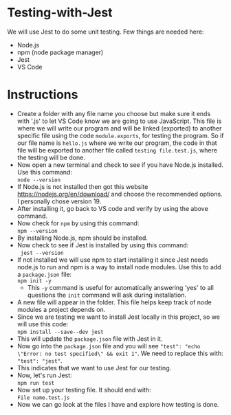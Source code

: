 # Testing-with-Jest
We will use Jest to do some unit testing. Few things are needed here:
* Node.js
* npm (node package manager)
* Jest
* VS Code

# Instructions
* Create a folder with any file name you choose but make sure it ends with '.js' to let VS Code know we are going to use JavaScript. This file is where we will write our program and will be linked (exported) to another specific file using the code ```module.exports```, for testing the program. So if our file name is ```hello.js``` where we write our program, the code in that file will be exported to another file called ```testing file.test.js```, where the testing will be done.
* Now open a new terminal and check to see if you have Node.js installed. Use this command:  
```node --version```
* If Node.js is not installed then got this website https://nodejs.org/en/download/ and choose the recommended options. I personally chose version 19.
* After installing it, go back to VS code and verify by using the above command.
* Now check for ```npm``` by using this command:  
```npm --version```
* By installing Node.js, npm should be installed.
* Now check to see if Jest is installed by using this command:  
``` jest --version```
* If not installed we will use npm to start installing it since Jest needs node.js to run and npm is a way to install node modules. Use this to add a ```package.json``` file:  
```npm init -y```
  * This ```-y``` command is useful for automatically answering 'yes' to all questions the ```init``` command will ask during installation.
* A new file will appear in the folder. This file helps keep track of node modules a project depends on.
* Since we are testing we want to install Jest locally in this project, so we will use this code:  
```npm install --save--dev jest```
* This will update the ```package.json``` file with Jest in it.
* Now go into the ```package.json``` file and you will see ```"test": "echo \"Error: no test specified\" && exit 1"```. We need to replace this with:  
```"test": "jest"```.
 * This indicates that we want to use Jest for our testing.
* Now, let's run Jest:  
```npm run test```
* Now set up your testing file. It should end with:  
```File name.test.js```
* Now we can go look at the files I have and explore how testing is done.

